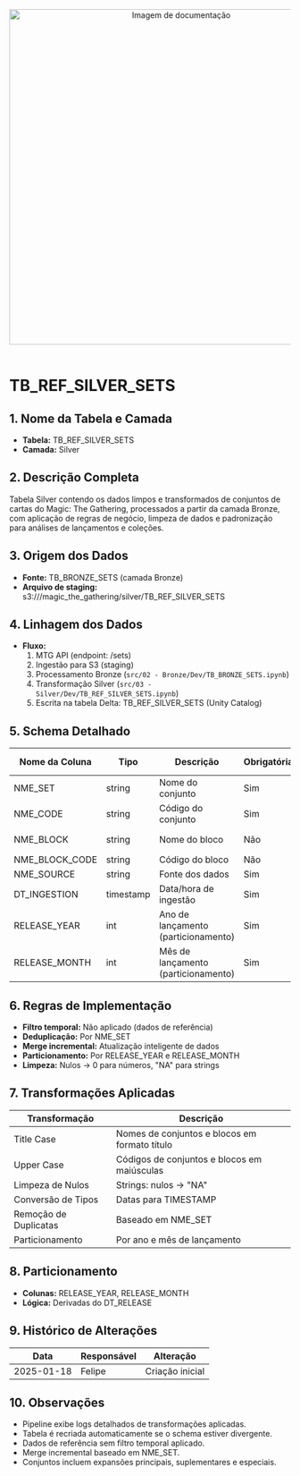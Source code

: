 <div align="center">
<!-- Imagem ilustrativa da tabela (adicione o link abaixo) -->
<img src="https://i.postimg.cc/jjvN23QK/remote-image.png" alt="Imagem de documentação" width="600"/>
</div>
<br>

# TB_REF_SILVER_SETS

## 1. Nome da Tabela e Camada
- **Tabela:** TB_REF_SILVER_SETS
- **Camada:** Silver

## 2. Descrição Completa
Tabela Silver contendo os dados limpos e transformados de conjuntos de cartas do Magic: The Gathering, processados a partir da camada Bronze, com aplicação de regras de negócio, limpeza de dados e padronização para análises de lançamentos e coleções.

## 3. Origem dos Dados
- **Fonte:** TB_BRONZE_SETS (camada Bronze)
- **Arquivo de staging:** s3://<bucket>/magic_the_gathering/silver/TB_REF_SILVER_SETS

## 4. Linhagem dos Dados
- **Fluxo:**  
  1. MTG API (endpoint: /sets)  
  2. Ingestão para S3 (staging)  
  3. Processamento Bronze (`src/02 - Bronze/Dev/TB_BRONZE_SETS.ipynb`)  
  4. Transformação Silver (`src/03 - Silver/Dev/TB_REF_SILVER_SETS.ipynb`)  
  5. Escrita na tabela Delta: TB_REF_SILVER_SETS (Unity Catalog)

## 5. Schema Detalhado
| Nome da Coluna   | Tipo    | Descrição                        | Obrigatória | Chave | Regra de Preenchimento         |
|------------------|---------|----------------------------------|-------------|-------|-------------------------------|
| NME_SET          | string  | Nome do conjunto                 | Sim         | Sim   | Title case, sem acentos        |
| NME_CODE         | string  | Código do conjunto               | Sim         | Não   | Upper case                     |
| NME_BLOCK        | string  | Nome do bloco                    | Não         | Não   | Title case, sem acentos        |
| NME_BLOCK_CODE   | string  | Código do bloco                  | Não         | Não   | Upper case                     |
| NME_SOURCE       | string  | Fonte dos dados                  | Sim         | Não   |             |
| DT_INGESTION     | timestamp | Data/hora de ingestão           | Sim         | Não   |                               |
| RELEASE_YEAR     | int     | Ano de lançamento (particionamento) | Sim     | Não   | Derivado de DT_RELEASE        |
| RELEASE_MONTH    | int     | Mês de lançamento (particionamento) | Sim     | Não   | Derivado de DT_RELEASE        |

## 6. Regras de Implementação
- **Filtro temporal:** Não aplicado (dados de referência)
- **Deduplicação:** Por NME_SET
- **Merge incremental:** Atualização inteligente de dados
- **Particionamento:** Por RELEASE_YEAR e RELEASE_MONTH
- **Limpeza:** Nulos → 0 para números, "NA" para strings

## 7. Transformações Aplicadas
| Transformação | Descrição |
|---------------|-----------|
| Title Case | Nomes de conjuntos e blocos em formato título |
| Upper Case | Códigos de conjuntos e blocos em maiúsculas |
| Limpeza de Nulos | Strings: nulos → "NA" |
| Conversão de Tipos | Datas para TIMESTAMP |
| Remoção de Duplicatas | Baseado em NME_SET |
| Particionamento | Por ano e mês de lançamento |

## 8. Particionamento
- **Colunas:** RELEASE_YEAR, RELEASE_MONTH
- **Lógica:** Derivadas do DT_RELEASE

## 9. Histórico de Alterações
| Data       | Responsável | Alteração                |
|------------|-------------|--------------------------|
| 2025-01-18 | Felipe      | Criação inicial          |

## 10. Observações
- Pipeline exibe logs detalhados de transformações aplicadas.
- Tabela é recriada automaticamente se o schema estiver divergente.
- Dados de referência sem filtro temporal aplicado.
- Merge incremental baseado em NME_SET.
- Conjuntos incluem expansões principais, suplementares e especiais. 